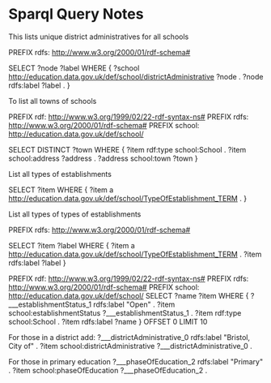 
Sparql Query Notes
==================

This lists unique district administratives for all schools

PREFIX rdfs: <http://www.w3.org/2000/01/rdf-schema#>

SELECT ?node ?label WHERE {
  ?school <http://education.data.gov.uk/def/school/districtAdministrative> ?node .
  ?node rdfs:label ?label .
}


To list all towns of schools


PREFIX rdf: <http://www.w3.org/1999/02/22-rdf-syntax-ns#>
PREFIX rdfs: <http://www.w3.org/2000/01/rdf-schema#>
PREFIX school: <http://education.data.gov.uk/def/school/>

SELECT DISTINCT ?town
WHERE {
?item rdf:type school:School .
?item school:address ?address .
?address school:town ?town
} 


List all types of establishments

SELECT ?item
WHERE {
 ?item a <http://education.data.gov.uk/def/school/TypeOfEstablishment_TERM> . 
}


List all types of types of establishments

PREFIX rdfs: <http://www.w3.org/2000/01/rdf-schema#>

SELECT ?item ?label
WHERE {
?item a <http://education.data.gov.uk/def/school/TypeOfEstablishment_TERM> . 
?item rdfs:label ?label
}



PREFIX rdf: <http://www.w3.org/1999/02/22-rdf-syntax-ns#>
PREFIX rdfs: <http://www.w3.org/2000/01/rdf-schema#>
PREFIX school: <http://education.data.gov.uk/def/school/>
SELECT ?name ?item
WHERE {
?___establishmentStatus_1 rdfs:label "Open" .
?item school:establishmentStatus ?___establishmentStatus_1 .
?item rdf:type school:School .
?item rdfs:label ?name
}  OFFSET 0 LIMIT 10

For those in a district add:
?___districtAdministrative_0 rdfs:label "Bristol, City of" .
?item school:districtAdministrative ?___districtAdministrative_0 .

For those in primary education
?___phaseOfEducation_2 rdfs:label "Primary" .
?item school:phaseOfEducation ?___phaseOfEducation_2 .

